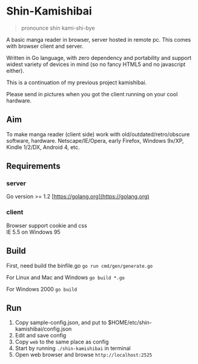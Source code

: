 # Shin-Kamishibai

> pronounce shin kami-shi-bye

A basic manga reader in browser, server hosted in remote pc. This comes with browser client and server.

Written in Go language, with zero dependency and portability and support widest variety of devices in mind (so no fancy HTML5 and no javascript either).

This is a continuation of my previous project kamishibai.

Please send in pictures when you got the client running on your cool hardware.

## Aim

To make manga reader (client side) work with old/outdated/retro/obscure software, hardware. Netscape/IE/Opera, early Firefox, Windows 9x/XP, Kindle 1/2/DX, Android 4, etc.

## Requirements

### server

Go version >= 1.2 [https://golang.org](https://golang.org)

### client

Browser support cookie and css  
IE 5.5 on Windows 95

## Build

First, need build the binfile.go
`go run cmd/gen/generate.go`

For Linux and Mac and Windows
`go build *.go`

For Windows 2000
`go build`

## Run

1. Copy sample-config.json, and put to \$HOME/etc/shin-kamishibai/config.json
2. Edit and save config
3. Copy `web` to the same place as config
4. Start by running `./shin-kamishibai` in terminal
5. Open web browser and browse `http://localhost:2525`
